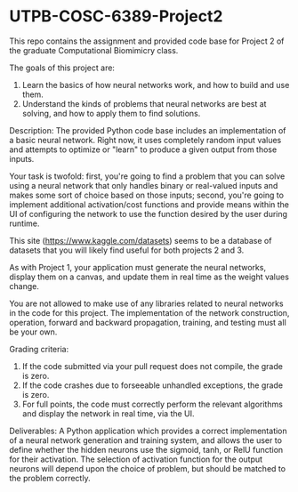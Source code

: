 # UTPB-COSC-6389-Project2

This repo contains the assignment and provided code base for Project 2 of the graduate Computational Biomimicry class.

The goals of this project are:

1. Learn the basics of how neural networks work, and how to build and use them.
2. Understand the kinds of problems that neural networks are best at solving, and how to apply them to find solutions.

Description:
The provided Python code base includes an implementation of a basic neural network. Right now, it uses completely random input values and attempts to optimize or "learn" to produce a given output from those inputs.

Your task is twofold: first, you're going to find a problem that you can solve using a neural network that only handles binary or real-valued inputs and makes some sort of choice based on those inputs; second, you're going to implement additional activation/cost functions and provide means within the UI of configuring the network to use the function desired by the user during runtime.

This site (https://www.kaggle.com/datasets) seems to be a database of datasets that you will likely find useful for both projects 2 and 3.

As with Project 1, your application must generate the neural networks, display them on a canvas, and update them in real time as the weight values change.

You are not allowed to make use of any libraries related to neural networks in the code for this project. The implementation of the network construction, operation, forward and backward propagation, training, and testing must all be your own.

Grading criteria:

1. If the code submitted via your pull request does not compile, the grade is zero.
2. If the code crashes due to forseeable unhandled exceptions, the grade is zero.
3. For full points, the code must correctly perform the relevant algorithms and display the network in real time, via the UI.

Deliverables:
A Python application which provides a correct implementation of a neural network generation and training system, and allows the user to define whether the hidden neurons use the sigmoid, tanh, or RelU function for their activation. The selection of activation function for the output neurons will depend upon the choice of problem, but should be matched to the problem correctly.
